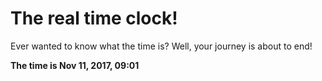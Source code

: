 # The real time clock!

Ever wanted to know what the time is? Well, your journey is about to end!

**The time is Nov 11, 2017, 09:01**